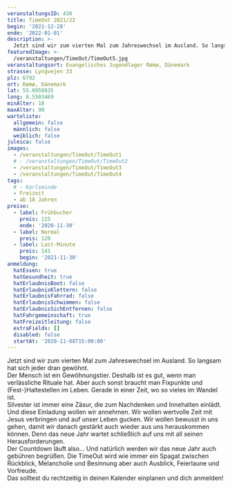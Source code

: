```yaml
---
veranstaltungsID: 430
title: TimeOut 2021/22
begin: '2021-12-28'
ende: '2022-01-01'
description: >-
  Jetzt sind wir zum vierten Mal zum Jahreswechsel im Ausland. So langsam hat sich jeder dran gewöhnt.
featuredImage: >-
  /veranstaltungen/TimeOut/TimeOut5.jpg
veranstaltungsort: Evangelisches Jugendlager Rømø, Dänemark
strasse: Lyngvejen 33
plz: 6792
ort: Rømø, Dänemark
lat: 55.0958835
long: 8.5503469
minAlter: 18
maxAlter: 99
warteliste:
  allgemein: false
  männlich: false
  weiblich: false
juleica: false
images:
  - /veranstaltungen/TimeOut/TimeOut1
  # - /veranstaltungen/TimeOut/TimeOut2
  - /veranstaltungen/TimeOut/TimeOut3
  - /veranstaltungen/TimeOut/TimeOut4
tags:
  # - Karlsminde
  - Freizeit
  - ab 18 Jahren
preise:
  - label: Frühbucher
    preis: 115
    ende: '2020-11-30'
  - label: Normal
    preis: 128
  - label: Last-Minute
    preis: 141
    begin: '2021-11-30'
anmeldung:
  hatEssen: true
  hatGesundheit: true
  hatErlaubnisBoot: false
  hatErlaubnisKlettern: false
  hatErlaubnisFahrrad: false
  hatErlaubnisSchwimmen: false
  hatErlaubnisSichEntfernen: false
  hatFahrgemeinschaft: true
  hatFreizeitleitung: false
  extraFields: []
  disabled: false
  startAt: '2020-11-08T15:00:00'
---
```


Jetzt sind wir zum vierten Mal zum Jahreswechsel im Ausland. So langsam hat sich jeder dran gewöhnt.  
Der Mensch ist ein Gewöhnungstier. Deshalb ist es gut, wenn man verlässliche Rituale hat. Aber auch sonst braucht man Fixpunkte und (Fest-)Haltestellen im Leben. Gerade in einer Zeit, wo so vieles im Wandel ist.  
Silvester ist immer eine Zäsur, die zum Nachdenken und Innehalten einlädt. Und diese Einladung wollen wir annehmen. Wir wollen wertvolle Zeit mit Jesus verbringen und auf unser Leben gucken. Wir wollen bewusst in uns gehen, damit wir danach gestärkt auch wieder aus uns herauskommen können. Denn das neue Jahr wartet schließlich auf uns mit all seinen Herausforderungen.  
Der Countdown läuft also… Und natürlich werden wir das neue Jahr auch gebühren begrüßen.
Die TimeOut wird wie immer ein Spagat zwischen Rückblick, Melancholie und Besinnung aber auch Ausblick, Feierlaune und Vorfreude.  
Das solltest du rechtzeitig in deinen Kalender einplanen und dich anmelden!
